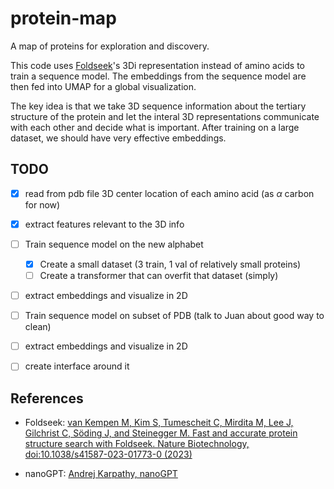 # protein-map

A map of proteins for exploration and discovery.

This code uses [Foldseek](https://github.com/steineggerlab/foldseek)'s 3Di representation instead of amino acids to train a sequence model. The embeddings from the sequence model are then fed into UMAP for a global visualization.

The key idea is that we take 3D sequence information about the tertiary structure of the protein and let the interal 3D representations communicate with each other and decide what is important. After training on a large dataset, we should have very effective embeddings.

## TODO

- [x] read from pdb file 3D center location of each amino acid (as $\alpha$ carbon for now)
- [x] extract features relevant to the 3D info
- [ ] Train sequence model on the new alphabet
	- [x] Create a small dataset (3 train, 1 val of relatively small proteins)
	- [ ] Create a transformer that can overfit that dataset (simply)
- [ ] extract embeddings and visualize in 2D
- [ ] Train sequence model on subset of PDB (talk to Juan about good way to clean)
- [ ] extract embeddings and visualize in 2D
- [ ] create interface around it


## References

- Foldseek: [van Kempen M, Kim S, Tumescheit C, Mirdita M, Lee J, Gilchrist C, Söding J, and Steinegger M. Fast and accurate protein structure search with Foldseek. Nature Biotechnology, doi:10.1038/s41587-023-01773-0 (2023)](https://www.nature.com/articles/s41587-023-01773-0)

- nanoGPT: [Andrej Karpathy, nanoGPT](https://github.com/karpathy/nanoGPT)

